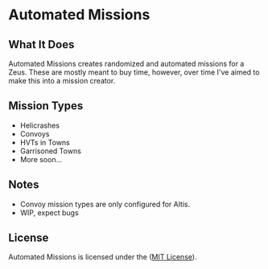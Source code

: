 # Automated Missions

## What It Does
Automated Missions creates randomized and automated missions for a Zeus. These are mostly meant to buy time, however, over time I've aimed to make this into a mission creator.

## Mission Types

 - Helicrashes
 - Convoys
 - HVTs in Towns
 - Garrisoned Towns
 - More soon...


## Notes
 - Convoy mission types are only configured for Altis. 
 - WIP, expect bugs

## License
Automated Missions is licensed under the ([MIT License](https://github.com/expung3d/A3-Automated-Missions/blob/main/LICENSE)).
